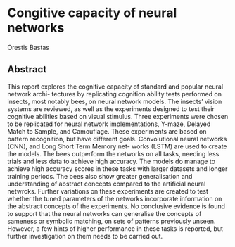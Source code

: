 # Congitive capacity of neural networks
Orestis Bastas


## Abstract
This report explores the cognitive capacity of standard and popular neural network archi-
tectures by replicating cognition ability tests performed on insects, most notably bees, on
neural network models. The insects’ vision systems are reviewed, as well as the experiments
designed to test their cognitive abilities based on visual stimulus.  Three experiments were
chosen to be replicated for neural network implementations,  Y-maze,  Delayed Match to
Sample, and Camouflage.  These experiments are based on pattern recognition, but have
different goals.  Convolutional neural networks (CNN), and Long Short Term Memory net-
works (LSTM) are used to create the models.  The bees outperform the networks on all
tasks, needing less trials and less data to achieve high accuracy.  The models do manage
to  achieve  high  accuracy  scores  in  these  tasks  with  larger  datasets  and  longer  training
periods.  The bees also show greater generalisation and understanding of abstract concepts
compared to the artificial neural netwroks.  Further variations on these experiments are
created to test whether the tuned parameters of the networks incorporate information on
the abstract concepts of the experiments.  No conclusive evidence is found to support that
the neural networks can generalise the concepts of sameness or symbolic matching, on sets
of patterns previously unseen.  However, a few hints of higher performance in these tasks
is reported, but further investigation on them needs to be carried out.
